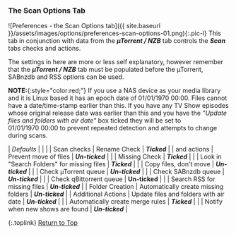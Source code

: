 <!-- START PREFERENCES {SCAN OPTIONS TAB] ---- -->
### The Scan Options Tab

![Preferences - the Scan Options tab]({{ site.baseurl }}/assets/images/options/preferences-scan-options-01.png){:.pic-l}
This tab in conjunction with data from the _**µTorrent / NZB**_ tab controls the _**Scan**_ tabs checks and actions.

The settings in here are more or less self explanatory, however remember that the _**µTorrent / NZB**_ tab must be populated before the µTorrent, SABnzdb and RSS options can be used.

**NOTE:**{:style="color:red;"} If you use a NAS device as your media library and it is Linux based it has an epoch date of 01/01/1970&nbsp;00:00. Files cannot have a date/time-stamp earlier than this. If you have any TV Show episodes whose original release date was earlier than this and you have the _"Update files and folders with air date"_ box ticked they will be set to 01/01/1970&nbsp;00:00 to prevent repeated detection and attempts to change during scans.

| *Defaults* | | |
| Scan checks | Rename Check | _**Ticked**_ |
| and actions | Prevent move of flies | _**Un-ticked**_ | 
| | Missing Check | _**Ticked**_ |
| | Look in "Search Folders" for missing files | _**Ticked**_ |
| | Copy files, don't move | _**Un-ticked**_ |
| | Check µTorrent queue | _**Un-ticked**_ |
| | Check SABnzdb queue | _**Un-ticked**_ |
| | Check qBittorrent queue | **Un-ticked** |
| | Search RSS for missing files | _**Un-ticked**_ |
| Folder Creation | Automatically create missing folders | _**Un-ticked**_ |
| Additional Actions | Update files and folders with air date | _**Un-ticked**_ |
| | Automatically create merge rules | _**Ticked**_ |
| | Notify when new shows are found | _**Un-ticked**_ |

{:.toplink}
[Return to Top]()
<!-- END PREFERENCES {SCAN OPTIONS TAB] ------ -->
